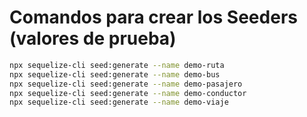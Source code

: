 # Comandos para crear los Seeders (valores de prueba)

```bash
npx sequelize-cli seed:generate --name demo-ruta
npx sequelize-cli seed:generate --name demo-bus
npx sequelize-cli seed:generate --name demo-pasajero
npx sequelize-cli seed:generate --name demo-conductor
npx sequelize-cli seed:generate --name demo-viaje
```